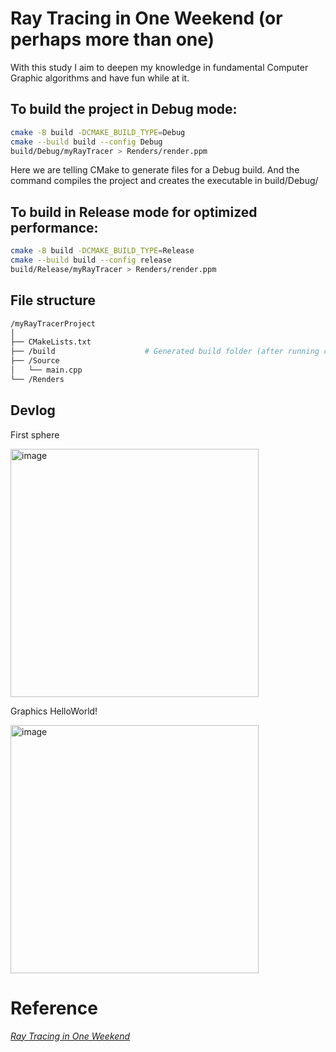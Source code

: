 # Ray Tracing in One Weekend (or perhaps more than one)
With this study I aim to deepen my knowledge in fundamental Computer Graphic algorithms and have fun while at it.

## To build the project in Debug mode:

```bash
cmake -B build -DCMAKE_BUILD_TYPE=Debug
cmake --build build --config Debug
build/Debug/myRayTracer > Renders/render.ppm
```
Here we are telling CMake to generate files for a Debug build. And the command compiles the project and creates the executable in build/Debug/

## To build in Release mode for optimized performance:

```bash
cmake -B build -DCMAKE_BUILD_TYPE=Release
cmake --build build --config release
build/Release/myRayTracer > Renders/render.ppm
```

## File structure
```bash
/myRayTracerProject
│
├── CMakeLists.txt            
├── /build                    # Generated build folder (after running cmake)
├── /Source                   
│   └── main.cpp              
└── /Renders

```
## Devlog
<p> First sphere </p>
<img width="397" alt="image" src="https://github.com/user-attachments/assets/2dc1e07a-5ca4-46b2-a6ed-e8aa2655e91a">

<p> Graphics HelloWorld! </p>
<img width="397" alt="image" src="https://github.com/user-attachments/assets/e0af3b5c-bb7d-4c2e-9dc0-0800987342ff">

# Reference
[_Ray Tracing in One Weekend_](https://raytracing.github.io/books/RayTracingInOneWeekend.html)

